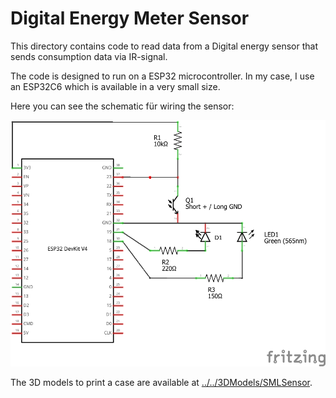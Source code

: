 # Digital Energy Meter Sensor
This directory contains code to read data from a Digital energy sensor that sends consumption data via IR-signal.

The code is designed to run on a ESP32 microcontroller. In my case, I use an ESP32C6 which is available in a very small size.

Here you can see the schematic für wiring the sensor:

![Schematic](schematic.png)

The 3D models to print a case are available at [../../3DModels/SMLSensor](../../3DModels/SMLSensor).


